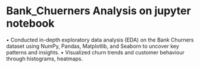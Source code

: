 # Bank_Chuerners Analysis on jupyter notebook
•	Conducted in-depth exploratory data analysis (EDA) on the Bank Churners dataset using NumPy, Pandas, Matplotlib, and Seaborn to uncover key patterns and insights.
•	Visualized churn trends and customer behaviour through histograms, heatmaps.
